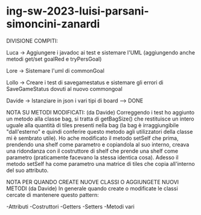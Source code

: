 # ing-sw-2023-luisi-parsani-simoncini-zanardi

DIVISIONE COMPITI:

Luca -> Aggiungere i javadoc ai test e sistemare l'UML (aggiungendo anche metodi get/set goalRed e tryPersGoal)

Lore -> Sistemare l'uml di commonGoal

Lollo -> Creare i test di savegamestatus e sistemare gli errori di SaveGameStatus dovuti al nuovo commongoal

Davide -> Istanziare in json i vari tipi di board --> DONE

NOTA SU METODI MODIFICATI: (da Davide)
Correggendo i test ho aggiunto un metodo alla classe bag, si tratta di getBagSize() che restituisce un intero uguale alla quantità di tiles presenti nella bag
(la bag è irraggiungibile "dall'esterno" e quindi conferire questo metodo agli utilizzatori della classe mi è sembrato utile).
Ho ache modificato il metodo setSelf che prima, prendendo una shelf come parametro e copiandola al suo interno, creava una ridondanza con il costruttore di shelf che
prende una shelf come parametro (praticamente facevano la stessa identica cosa). Adesso il metodo setSelf ha come parametro una matrice di tiles che copia all'interno del suo attributo.

NOTA PER QUANDO CREATE NUOVE CLASSI O AGGIUNGETE NUOVI METODI (da Davide)
In generale quando create o modificate le classi cercate di mantenere questo pattern:

-Attributi
-Costruttori
-Getters
-Setters
-Metodi vari
